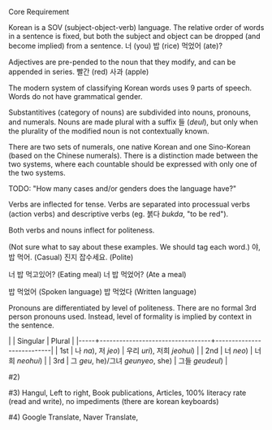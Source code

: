 Core Requirement

Korean is a SOV (subject-object-verb) language. The relative order of words in a sentence is fixed, but both the subject and object can be dropped (and become implied) from a sentence.
너 (you) 밥 (rice) 먹었어 (ate)?

Adjectives are pre-pended to the noun that they modify, and can be appended in series.
빨간 (red) 사과 (apple)

The modern system of classifying Korean words uses 9 parts of speech. Words do not have grammatical gender.

Substantitives (category of nouns) are subdivided into nouns, pronouns, and numerals. Nouns are made plural with a suffix 들 (*deul*), but only when the plurality of the modified noun is not contextually known.

There are two sets of numerals, one native Korean and one Sino-Korean (based on the Chinese numerals). There is a distinction made between the two systems, where each countable should be expressed with only one of the two systems.

TODO: "How many cases and/or genders does the language have?"

Verbs are inflected for tense. Verbs are separated into processual verbs (action verbs) and descriptive verbs (eg. 붉다 *bukda*, "to be red").

Both verbs and nouns inflect for politeness.

(Not sure what to say about these examples. We should tag each word.)
야, 밥 먹어. (Casual)
진지 잡수세요. (Polite)

너 밥 먹고있어? (Eating meal)
너 밥 먹었어? (Ate a meal)

밥 먹었어 (Spoken language)
밥 먹었다 (Written language)

Pronouns are differentiated by level of politeness. There are no formal 3rd person pronouns used. Instead, level of formality is implied by context in the sentence.

|     | Singular                         | Plural                    |
|-----+----------------------------------+---------------------------|
| 1st | 나 *na*), 저 *jeo*)                | 우리 *uri*), 저희 *jeohui*) |
| 2nd | 너 *neo*)                         | 너희 *neohui*)             |
| 3rd | 그 *geu*, he)/그녀 *geunyeo*, she) | 그들 *geudeul*)            |

#2)

#3) Hangul, Left to right, Book publications, Articles, 100% literacy rate (read and write), no impediments (there are korean keyboards)

#4) Google Translate, Naver Translate,
